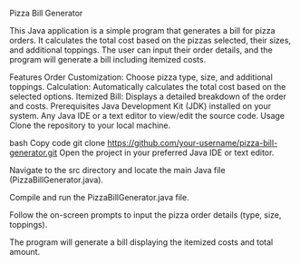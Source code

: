 Pizza Bill Generator

This Java application is a simple program that generates a bill for pizza orders. It calculates the total cost based on the pizzas selected, their sizes, and additional toppings. The user can input their order details, and the program will generate a bill including itemized costs.

Features
Order Customization: Choose pizza type, size, and additional toppings.
Calculation: Automatically calculates the total cost based on the selected options.
Itemized Bill: Displays a detailed breakdown of the order and costs.
Prerequisites
Java Development Kit (JDK) installed on your system.
Any Java IDE or a text editor to view/edit the source code.
Usage
Clone the repository to your local machine.

bash
Copy code
git clone https://github.com/your-username/pizza-bill-generator.git
Open the project in your preferred Java IDE or text editor.

Navigate to the src directory and locate the main Java file (PizzaBillGenerator.java).

Compile and run the PizzaBillGenerator.java file.

Follow the on-screen prompts to input the pizza order details (type, size, toppings).

The program will generate a bill displaying the itemized costs and total amount.
